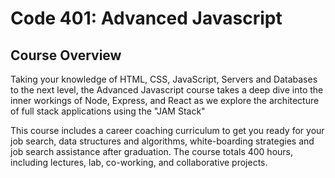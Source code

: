 # Code 401: Advanced Javascript

## Course Overview

Taking your knowledge of HTML, CSS, JavaScript, Servers and Databases to the next level, the Advanced Javascript course takes a deep dive into the inner workings of Node, Express, and React as we explore the architecture of full stack applications using the "JAM Stack"

This course includes a career coaching curriculum to get you ready for your job search, data structures and algorithms, white-boarding strategies and job search assistance after graduation. The course totals 400 hours, including lectures, lab, co-working, and collaborative projects.
